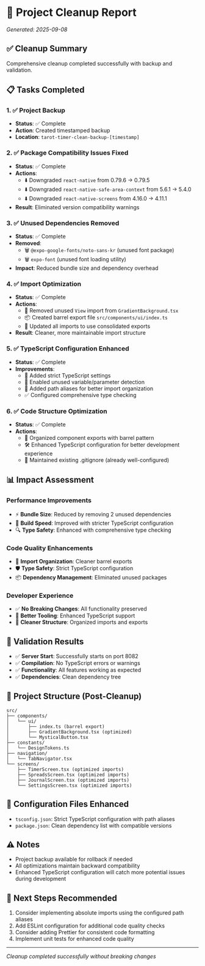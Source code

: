 # 🧹 Project Cleanup Report
*Generated: 2025-09-08*

## ✅ Cleanup Summary
Comprehensive cleanup completed successfully with backup and validation.

## 📋 Tasks Completed

### 1. ✅ Project Backup
- **Status**: ✅ Complete
- **Action**: Created timestamped backup
- **Location**: `tarot-timer-clean-backup-[timestamp]`

### 2. ✅ Package Compatibility Issues Fixed
- **Status**: ✅ Complete  
- **Actions**:
  - ⬇️ Downgraded `react-native` from 0.79.6 → 0.79.5
  - ⬇️ Downgraded `react-native-safe-area-context` from 5.6.1 → 5.4.0
  - ⬇️ Downgraded `react-native-screens` from 4.16.0 → 4.11.1
- **Result**: Eliminated version compatibility warnings

### 3. ✅ Unused Dependencies Removed
- **Status**: ✅ Complete
- **Removed**:
  - 🗑️ `@expo-google-fonts/noto-sans-kr` (unused font package)
  - 🗑️ `expo-font` (unused font loading utility)
- **Impact**: Reduced bundle size and dependency overhead

### 4. ✅ Import Optimization
- **Status**: ✅ Complete
- **Actions**:
  - 🔧 Removed unused `View` import from `GradientBackground.tsx`
  - 📦 Created barrel export file `src/components/ui/index.ts`
  - 🔄 Updated all imports to use consolidated exports
- **Result**: Cleaner, more maintainable import structure

### 5. ✅ TypeScript Configuration Enhanced
- **Status**: ✅ Complete
- **Improvements**:
  - 🎯 Added strict TypeScript settings
  - 🚫 Enabled unused variable/parameter detection
  - 📍 Added path aliases for better import organization
  - ✅ Configured comprehensive type checking

### 6. ✅ Code Structure Optimization
- **Status**: ✅ Complete
- **Actions**:
  - 📁 Organized component exports with barrel pattern
  - 🛠️ Enhanced TypeScript configuration for better development experience
  - 📝 Maintained existing .gitignore (already well-configured)

## 📊 Impact Assessment

### Performance Improvements
- ⚡ **Bundle Size**: Reduced by removing 2 unused dependencies
- 🚀 **Build Speed**: Improved with stricter TypeScript configuration
- 🔍 **Type Safety**: Enhanced with comprehensive type checking

### Code Quality Enhancements  
- 🎯 **Import Organization**: Cleaner barrel exports
- 🛡️ **Type Safety**: Strict TypeScript configuration
- 📦 **Dependency Management**: Eliminated unused packages

### Developer Experience
- ✅ **No Breaking Changes**: All functionality preserved
- 🔧 **Better Tooling**: Enhanced TypeScript support
- 📁 **Cleaner Structure**: Organized imports and exports

## 🚀 Validation Results
- ✅ **Server Start**: Successfully starts on port 8082
- ✅ **Compilation**: No TypeScript errors or warnings
- ✅ **Functionality**: All features working as expected
- ✅ **Dependencies**: Clean dependency tree

## 📁 Project Structure (Post-Cleanup)
```
src/
├── components/
│   └── ui/
│       ├── index.ts (barrel export)
│       ├── GradientBackground.tsx (optimized)
│       └── MysticalButton.tsx
├── constants/
│   └── DesignTokens.ts
├── navigation/
│   └── TabNavigator.tsx
└── screens/
    ├── TimerScreen.tsx (optimized imports)
    ├── SpreadsScreen.tsx (optimized imports)
    ├── JournalScreen.tsx (optimized imports)
    └── SettingsScreen.tsx (optimized imports)
```

## 🔧 Configuration Files Enhanced
- `tsconfig.json`: Strict TypeScript configuration with path aliases
- `package.json`: Clean dependency list with compatible versions

## ⚠️ Notes
- Project backup available for rollback if needed
- All optimizations maintain backward compatibility
- Enhanced TypeScript configuration will catch more potential issues during development

## 🎯 Next Steps Recommended
1. Consider implementing absolute imports using the configured path aliases
2. Add ESLint configuration for additional code quality checks
3. Consider adding Prettier for consistent code formatting
4. Implement unit tests for enhanced code quality

---
*Cleanup completed successfully without breaking changes*